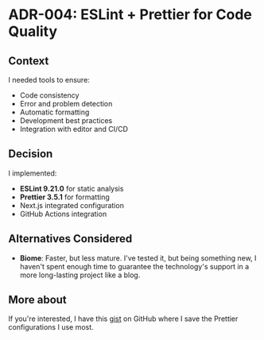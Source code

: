 # ADR-004: ESLint + Prettier for Code Quality

## Context

I needed tools to ensure:

- Code consistency
- Error and problem detection
- Automatic formatting
- Development best practices
- Integration with editor and CI/CD

## Decision

I implemented:

- **ESLint 9.21.0** for static analysis
- **Prettier 3.5.1** for formatting
- Next.js integrated configuration
- GitHub Actions integration

## Alternatives Considered

- **Biome**: Faster, but less mature. I've tested it, but being something new, I
  haven't spent enough time to guarantee the technology's support in a more
  long-lasting project like a blog.

## More about

If you're interested, I have this
[gist](https://gist.github.com/gabrielduete/e0d047fcd20bb154a7904267bee50647) on
GitHub where I save the Prettier configurations I use most.
